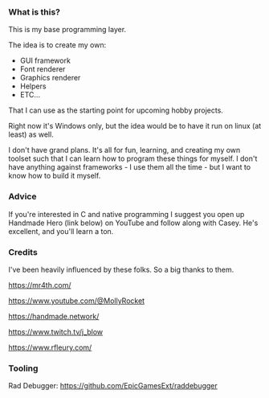 ### What is this?

This is my base programming layer.

The idea is to create my own:

- GUI framework
- Font renderer
- Graphics renderer
- Helpers
- ETC...

That I can use as the starting point for upcoming hobby projects.

Right now it's Windows only, but the idea would be to have it run on linux (at least) as well.

I don't have grand plans. It's all for fun, learning, and creating my own toolset such that I can learn how to program these things for myself. I don't have anything against frameworks - I use them all the time - but I want to know how to build it myself.

### Advice

If you're interested in C and native programming I suggest you open up Handmade Hero (link below) on YouTube and follow along with Casey. He's excellent, and you'll learn a ton.

### Credits

I've been heavily influenced by these folks. So a big thanks to them.

https://mr4th.com/

https://www.youtube.com/@MollyRocket

https://handmade.network/

https://www.twitch.tv/j_blow

https://www.rfleury.com/

### Tooling

Rad Debugger: https://github.com/EpicGamesExt/raddebugger
